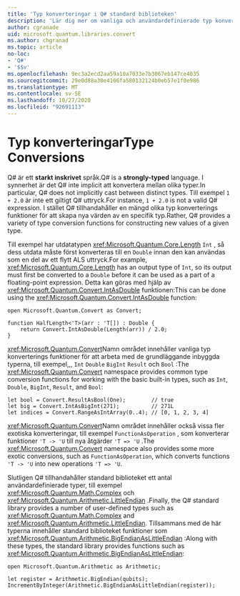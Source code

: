 ```yaml
---
title: 'Typ konverteringar i Q# standard biblioteken'
description: 'Lär dig mer om vanliga och användardefinierade typ konverterings funktioner i Q# standard biblioteken.'
author: cgranade
uid: microsoft.quantum.libraries.convert
ms.author: chgranad
ms.topic: article
no-loc:
- 'Q#'
- '$$v'
ms.openlocfilehash: 9ec3a2ecd2aa59a10a7033e7b3067eb147ce4035
ms.sourcegitcommit: 29e0d88a30e4166fa580132124b0eb57e1f0e986
ms.translationtype: MT
ms.contentlocale: sv-SE
ms.lasthandoff: 10/27/2020
ms.locfileid: "92691113"
---
```

# <a name="type-conversions"></a><span data-ttu-id="2f8c0-103">Typ konverteringar</span><span class="sxs-lookup"><span data-stu-id="2f8c0-103">Type Conversions</span></span> #

<span data-ttu-id="2f8c0-104">Q# är ett **starkt inskrivet** språk.</span><span class="sxs-lookup"><span data-stu-id="2f8c0-104">Q# is a **strongly-typed** language.</span></span>
<span data-ttu-id="2f8c0-105">I synnerhet är det Q# inte implicit att konvertera mellan olika typer.</span><span class="sxs-lookup"><span data-stu-id="2f8c0-105">In particular, Q# does not implicitly cast between distinct types.</span></span> <span data-ttu-id="2f8c0-106">Till exempel `1 + 2.0` är inte ett giltigt Q# uttryck.</span><span class="sxs-lookup"><span data-stu-id="2f8c0-106">For instance, `1 + 2.0` is not a valid Q# expression.</span></span>
<span data-ttu-id="2f8c0-107">I stället Q# tillhandahåller en mängd olika typ konverterings funktioner för att skapa nya värden av en specifik typ.</span><span class="sxs-lookup"><span data-stu-id="2f8c0-107">Rather, Q# provides a variety of type conversion functions for constructing new values of a given type.</span></span>

<span data-ttu-id="2f8c0-108">Till exempel har utdatatypen <xref:Microsoft.Quantum.Core.Length> `Int` , så dess utdata måste först konverteras till en `Double` innan den kan användas som en del av ett flytt ALS uttryck.</span><span class="sxs-lookup"><span data-stu-id="2f8c0-108">For example, <xref:Microsoft.Quantum.Core.Length> has an output type of `Int`, so its output must first be converted to a `Double` before it can be used as a part of a floating-point expression.</span></span>
<span data-ttu-id="2f8c0-109">Detta kan göras med hjälp av <xref:Microsoft.Quantum.Convert.IntAsDouble> funktionen:</span><span class="sxs-lookup"><span data-stu-id="2f8c0-109">This can be done using the <xref:Microsoft.Quantum.Convert.IntAsDouble> function:</span></span>

```qsharp
open Microsoft.Quantum.Convert as Convert;

function HalfLength<'T>(arr : 'T[]) : Double {
    return Convert.IntAsDouble(Length(arr)) / 2.0;
}
```

<span data-ttu-id="2f8c0-110"><xref:Microsoft.Quantum.Convert>Namn området innehåller vanliga typ konverterings funktioner för att arbeta med de grundläggande inbyggda typerna, till exempel,,, `Int` `Double` `BigInt` `Result` och `Bool` :</span><span class="sxs-lookup"><span data-stu-id="2f8c0-110">The <xref:Microsoft.Quantum.Convert> namespace provides common type conversion functions for working with the basic built-in types, such as `Int`, `Double`, `BigInt`, `Result`, and `Bool`:</span></span>

```qsharp
let bool = Convert.ResultAsBool(One);        // true
let big = Convert.IntAsBigInt(271);          // 271L
let indices = Convert.RangeAsIntArray(0..4); // [0, 1, 2, 3, 4]
```

<span data-ttu-id="2f8c0-111"><xref:Microsoft.Quantum.Convert>Namn området innehåller också vissa fler exotiska konverteringar, till exempel `FunctionAsOperation` , som konverterar funktioner `'T -> 'U` till nya åtgärder `'T => 'U` .</span><span class="sxs-lookup"><span data-stu-id="2f8c0-111">The <xref:Microsoft.Quantum.Convert> namespace also provides some more exotic conversions, such as `FunctionAsOperation`, which converts functions `'T -> 'U` into new operations `'T => 'U`.</span></span>

<span data-ttu-id="2f8c0-112">Slutligen Q# tillhandahåller standard biblioteket ett antal användardefinierade typer, till exempel <xref:Microsoft.Quantum.Math.Complex> och <xref:Microsoft.Quantum.Arithmetic.LittleEndian> .</span><span class="sxs-lookup"><span data-stu-id="2f8c0-112">Finally, the Q# standard library provides a number of user-defined types such as <xref:Microsoft.Quantum.Math.Complex> and <xref:Microsoft.Quantum.Arithmetic.LittleEndian>.</span></span>
<span data-ttu-id="2f8c0-113">Tillsammans med de här typerna innehåller standard biblioteket funktioner som <xref:Microsoft.Quantum.Arithmetic.BigEndianAsLittleEndian> :</span><span class="sxs-lookup"><span data-stu-id="2f8c0-113">Along with these types, the standard library provides functions such as <xref:Microsoft.Quantum.Arithmetic.BigEndianAsLittleEndian>:</span></span>

```Q#
open Microsoft.Quantum.Arithmetic as Arithmetic;

let register = Arithmetic.BigEndian(qubits);
IncrementByInteger(Arithmetic.BigEndianAsLittleEndian(register));
```
